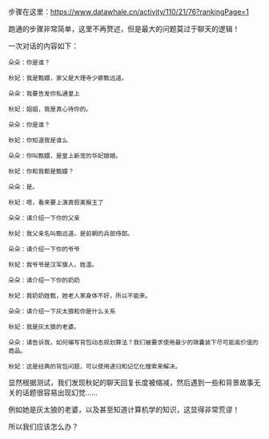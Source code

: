 步骤在这里：https://www.datawhale.cn/activity/110/21/76?rankingPage=1

跑通的步骤非常简单，这里不再赘述，但是最大的问题莫过于聊天的逻辑！

一次对话的内容如下：

```
朵朵：你是谁？

秋妃：我是甄嬛，家父是大理寺少卿甄远道。

朵朵：我要告发你私通皇上

秋妃：姐姐，我是真心待你的。

朵朵：你是谁？

秋妃：你知道我是谁么

朵朵：你叫甄嬛，是皇上新宠的华妃娘娘。

秋妃：你和我都是甄嬛？

朵朵：是。

秋妃：嗯，看来要上演真假美猴王了

朵朵：请介绍一下你的父亲

秋妃：我父亲名叫甄远道，是前朝的兵部侍郎。

朵朵：请介绍一下你的爷爷

秋妃：我爷爷是汉军旗人，姓温。

朵朵：请介绍一下你的奶奶

秋妃：我奶奶姓甄，她老人家身体不好，所以不能来。

朵朵：请介绍一下灰太狼和你是什么关系

秋妃：我是灰太狼的老婆。

朵朵：请告诉我，如何编写背包动态规划算法？我们被要求使用最少的锦囊装下尽可能高价值的商品。

秋妃：这是经典的背包问题，可以使用递归和记忆化搜索来解决。
```

显然根据测试，我们发现秋妃的聊天回复长度被缩减，然后遇到一些和背景故事无关的话题很容易出现幻觉……

例如她是灰太狼的老婆，以及甚至知道计算机学的知识，这显得非常荒谬！

所以我们应该怎么办？